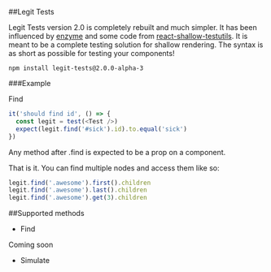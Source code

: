 ##Legit Tests

Legit Tests version 2.0 is completely rebuilt and much simpler. It has been influenced by [enzyme](https://github.com/airbnb/enzyme) and some code from [react-shallow-testutils](https://github.com/sheepsteak/react-shallow-testutils). It is meant to be a complete testing solution for shallow rendering. The syntax is as short as possible for testing your components!

```
npm install legit-tests@2.0.0-alpha-3
```

###Example

Find

```js
it('should find id', () => {
  const legit = test(<Test />)
  expect(legit.find('#sick').id).to.equal('sick')
})

```

Any method after .find is expected to be a prop on a component.

That is it. You can find multiple nodes and access them like so:

```js
legit.find('.awesome').first().children
legit.find('.awesome').last().children
legit.find('.awesome').get(3).children
```


##Supported methods

- Find

Coming soon

- Simulate